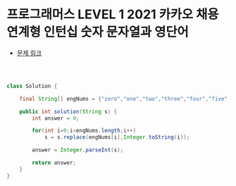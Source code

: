 # 프로그래머스 LEVEL 1 2021 카카오 채용연계형 인턴십 숫자 문자열과 영단어

- [문제 링크](https://programmers.co.kr/learn/courses/30/lessons/81301?language=java)

</br>

```java

class Solution {

    final String[] engNums = {"zero","one","two","three","four","five","six","seven","eight","nine"};

    public int solution(String s) {
        int answer = 0;

        for(int i=0;i<engNums.length;i++)
            s = s.replace(engNums[i],Integer.toString(i));

        answer = Integer.parseInt(s);

        return answer;
    }
}

```
